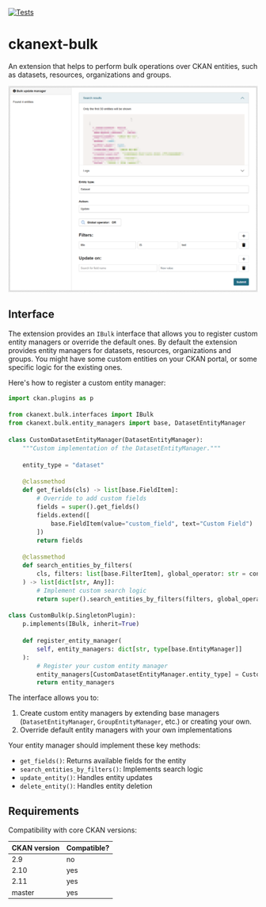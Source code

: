 [![Tests](https://github.com/DataShades/ckanext-bulk/actions/workflows/test.yml/badge.svg)](https://github.com/DataShades/ckanext-bulk/actions/workflows/test.yml)

# ckanext-bulk

An extension that helps to perform bulk operations over CKAN entities, such as datasets, resources, organizations and groups.

![image](docs/img/image.png)

## Interface

The extension provides an `IBulk` interface that allows you to register custom entity managers or override the default ones.
By default the extension provides entity managers for datasets, resources, organizations and groups. You might have some custom
entities on your CKAN portal, or some specific logic for the existing ones.

Here's how to register a custom entity manager:

```python
import ckan.plugins as p

from ckanext.bulk.interfaces import IBulk
from ckanext.bulk.entity_managers import base, DatasetEntityManager

class CustomDatasetEntityManager(DatasetEntityManager):
    """Custom implementation of the DatasetEntityManager."""
    
    entity_type = "dataset"
    
    @classmethod
    def get_fields(cls) -> list[base.FieldItem]:
        # Override to add custom fields
        fields = super().get_fields()
        fields.extend([
            base.FieldItem(value="custom_field", text="Custom Field")
        ])
        return fields
    
    @classmethod
    def search_entities_by_filters(
        cls, filters: list[base.FilterItem], global_operator: str = const.GLOBAL_AND
    ) -> list[dict[str, Any]]:
        # Implement custom search logic
        return super().search_entities_by_filters(filters, global_operator)

class CustomBulk(p.SingletonPlugin):
    p.implements(IBulk, inherit=True)
    
    def register_entity_manager(
        self, entity_managers: dict[str, type[base.EntityManager]]
    ):
        # Register your custom entity manager
        entity_managers[CustomDatasetEntityManager.entity_type] = CustomDatasetEntityManager
        return entity_managers
```

The interface allows you to:
1. Create custom entity managers by extending base managers (`DatasetEntityManager`, `GroupEntityManager`, etc.) or creating your own.
2. Override default entity managers with your own implementations

Your entity manager should implement these key methods:
- `get_fields()`: Returns available fields for the entity
- `search_entities_by_filters()`: Implements search logic
- `update_entity()`: Handles entity updates
- `delete_entity()`: Handles entity deletion


## Requirements

Compatibility with core CKAN versions:

| CKAN version | Compatible? |
|--------------|-------------|
| 2.9          | no          |
| 2.10         | yes         |
| 2.11         | yes         |
| master       | yes         |
